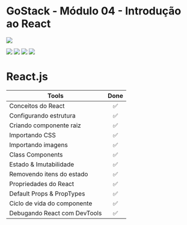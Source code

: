 # GoStack - Módulo 04 - Introdução ao React

![](https://hotmart.s3.amazonaws.com/product_contents/5bfd4a97-5e39-4c99-a871-8d3e969769cc/Course_Image01_580x320.jpg)

![](https://img.shields.io/github/stars/newerton/gostack-modulo04.svg) ![](https://img.shields.io/github/forks/newerton/gostack-modulo04.svg) ![](https://img.shields.io/github/issues/newerton/gostack-modulo04.svg) ![](https://img.shields.io/github/license/newerton/gostack-modulo04.svg)

# React.js

| Tools                        |        Done        |
| ---------------------------- | :----------------: |
| Conceitos do React           | :white_check_mark: |
| Configurando estrutura       | :white_check_mark: |
| Criando componente raiz      | :white_check_mark: |
| Importando CSS               | :white_check_mark: |
| Importando imagens           | :white_check_mark: |
| Class Components             | :white_check_mark: |
| Estado & Imutabilidade       | :white_check_mark: |
| Removendo itens do estado    | :white_check_mark: |
| Propriedades do React        | :white_check_mark: |
| Default Props & PropTypes    | :white_check_mark: |
| Ciclo de vida do componente  | :white_check_mark: |
| Debugando React com DevTools | :white_check_mark: |

